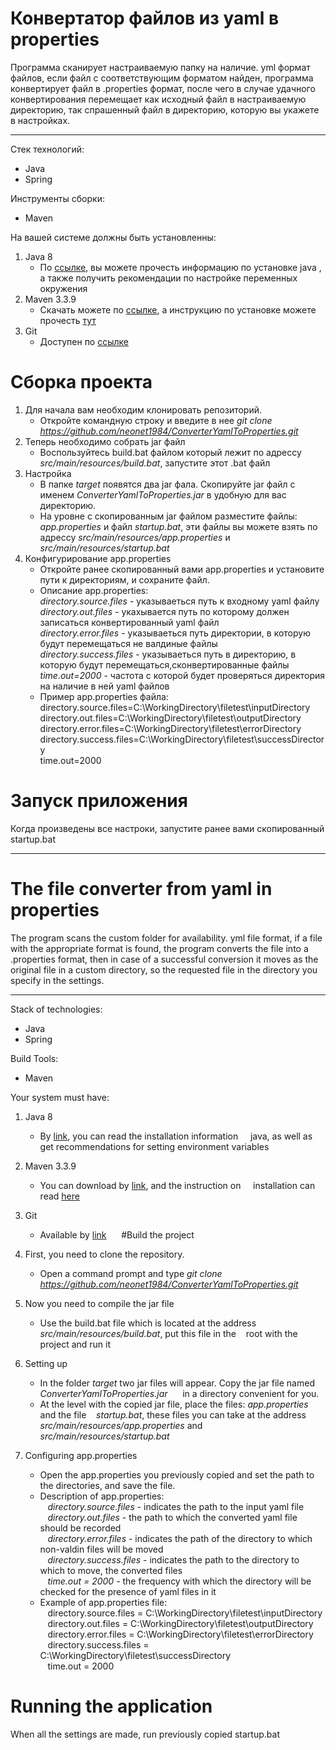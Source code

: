 Конвертатор файлов из yaml в properties
========================================
Программа сканирует настраиваемую папку на наличие. yml формат файлов, если файл с соответствующим форматом найден,
программа конвертирует файл в .properties формат, после чего в случае удачного конвертирования перемещает как исходный
файл в настраиваемую директорию, так спрашенный файл в директорию, которую вы укажете в настройках.
***
Стек технологий:
- Java
- Spring 

Инструменты сборки:
- Maven

На вашей системе должны быть установленны:
1. Java 8
    * По [ссылке](http://barancev.github.io/how-to-install-java-on-windows/), вы можете прочесть информацию по установке
    java , а также получить рекомендации по настройке переменных окружения
2.  Maven 3.3.9
    * Скачать можете по [ссылке](https://archive.apache.org/dist/maven/maven-3/3.3.9/binaries/apache-maven-3.3.9-bin.zip), а инструкцию по
    установке можете прочесть [тут](http://www.apache-maven.ru/install.html)
3.  Git
    * Доступен по [ссылке](https://git-scm.com/downloads)    
    
Сборка проекта
=========================================
1. Для начала вам необходим клонировать репозиторий.
   * Откройте командную строку и введите в нее *git clone https://github.com/neonet1984/ConverterYamlToProperties.git*
2. Теперь необходимо собрать jar файл
   * Воспользуйтесь build.bat файлом который лежит по адрессу *src/main/resources/build.bat*, запустите этот .bat файл
3. Настройка
   * В папке *target* появятся два jar фала. Скопируйте jar файл с именем *ConverterYamlToProperties.jar*
     в удобную для вас директорию. 
   * На уровне с скопированным jar файлом разместите файлы:  *app.properties* и файл
   *startup.bat*, эти файлы вы можете взять по адрессу *src/main/resources/app.properties* и *src/main/resources/startup.bat*
4. Конфигурирование app.properties
   * Откройте ранее скопированный вами app.properties и установите пути к директориям, и сохраните файл. 
   * Описание app.properties:<br>
   *directory.source.files* - указываеться путь к входному yaml файлу<br>
   *directory.out.files* - укахывается путь по которому должен записаться конвертированный yaml файл<br>
   *directory.error.files* - указываеться путь директории, в которую будут перемещаться не валдиные файлы<br>
   *directory.success.files* - указываеться путь в директорию, в которую будут перемещаться,сконвертированные файлы<br>
   *time.out=2000* - частота с которой будет проверяться директория на наличие в ней yaml файлов</br>
   * Пример app.properties файла:<br>
   directory.source.files=C:\\WorkingDirectory\\filetest\\inputDirectory<br>
   directory.out.files=C:\\WorkingDirectory\\filetest\\outputDirectory<br>
   directory.error.files=C:\\WorkingDirectory\\filetest\\errorDirectory<br>
   directory.success.files=C:\\WorkingDirectory\\filetest\\successDirectory<br>
   time.out=2000<br>

Запуск приложения
==================
Когда произведены все настроки, запустите ранее вами скопированный startup.bat
***

The file converter from yaml in properties
========================================
The program scans the custom folder for availability. yml file format, if a file with the appropriate format is found,
the program converts the file into a .properties format, then in case of a successful conversion it moves as the original
file in a custom directory, so the requested file in the directory you specify in the settings.
***
Stack of technologies:
- Java
- Spring

Build Tools:
- Maven

Your system must have:
1. Java 8
   * By [link](http://barancev.github.io/how-to-install-java-on-windows/), you can read the installation information
     java, as well as get recommendations for setting environment variables
2. Maven 3.3.9
   * You can download by [link](https://archive.apache.org/dist/maven/maven-3/3.3.9/binaries/apache-maven-3.3.9-bin.zip), and the instruction on
    installation can read [here](http://www.apache-maven.ru/install.html)
3. Git
   * Available by [link](https://git-scm.com/downloads)
    
#Build the project

1. First, you need to clone the repository.
   * Open a command prompt and type *git clone https://github.com/neonet1984/ConverterYamlToProperties.git*
2. Now you need to compile the jar file
   * Use the build.bat file which is located at the address *src/main/resources/build.bat*, put this file in the
   root with the project and run it
3. Setting up
   * In the folder *target* two jar files will appear. Copy the jar file named *ConverterYamlToProperties.jar*
     in a directory convenient for you.
   * At the level with the copied jar file, place the files: *app.properties* and the file
   *startup.bat*, these files you can take at the address *src/main/resources/app.properties* and *src/main/resources/startup.bat*
4. Configuring app.properties
   * Open the app.properties you previously copied and set the path to the directories, and save the file.
   * Description of app.properties: <br>
   *directory.source.files* - indicates the path to the input yaml file <br>
   *directory.out.files* - the path to which the converted yaml file should be recorded <br>
   *directory.error.files* - indicates the path of the directory to which non-valdin files will be moved <br>
   *directory.success.files* - indicates the path to the directory to which to move, the converted files <br>
   *time.out = 2000* - the frequency with which the directory will be checked for the presence of yaml files in it <br>
   * Example of app.properties file: <br>
   directory.source.files = C:\\WorkingDirectory\\filetest\\inputDirectory <br>
   directory.out.files = C:\\WorkingDirectory\\filetest\\outputDirectory <br>
   directory.error.files = C:\\WorkingDirectory\\filetest\\errorDirectory <br>
   directory.success.files = C:\\WorkingDirectory\\filetest\\successDirectory <br>
   time.out = 2000 <br>

Running the application
==================
When all the settings are made, run previously copied startup.bat